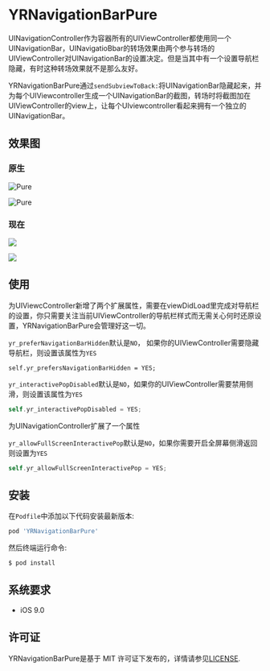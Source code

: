 YRNavigationBarPure
============

UINavigationController作为容器所有的UIViewController都使用同一个UINavigationBar，UINavigatioBbar的转场效果由两个参与转场的UIViewController对UINavigationBar的设置决定。但是当其中有一个设置导航栏隐藏，有时这种转场效果就不是那么友好。

YRNavigationBarPure通过`sendSubviewToBack:`将UINavigationBar隐藏起来，并为每个UIViewcontroller生成一个UINavigationBar的截图，转场时将截图加在UIViewController的view上，让每个UIviewcontroller看起来拥有一个独立的UINavigationBar。

## 效果图

### 原生

![Pure](https://github.com/zongmumask/YRNavigationBarPure/blob/master/Screenshots/original_without_navigationbar_hidden.gif)

![Pure](https://github.com/zongmumask/YRNavigationBarPure/blob/master/Screenshots/original_with_navigatioinbar_hidden.gif)

### 现在

![](https://github.com/zongmumask/YRNavigationBarPure/blob/master/Screenshots/pure_without_navigationbar_hidden.gif)

![](https://github.com/zongmumask/YRNavigationBarPure/blob/master/Screenshots/pure_with_navigationbar_hidden.gif)

## 使用

为UIViewcController新增了两个扩展属性，需要在viewDidLoad里完成对导航栏的设置，你只需要关注当前UIViewController的导航栏样式而无需关心何时还原设置，YRNavigationBarPure会管理好这一切。

`yr_preferNavigationBarHidden`默认是`NO`， 如果你的UIViewController需要隐藏导航栏，则设置该属性为`YES`

```obje
self.yr_prefersNavigationBarHidden = YES;
```

`yr_interactivePopDisabled`默认是`NO`，如果你的UIViewController需要禁用侧滑，则设置该属性为`YES`

```objective-c
self.yr_interactivePopDisabled = YES;
```

为UINavigationController扩展了一个属性

`yr_allowFullScreenInteractivePop`默认是`NO`，如果你需要开启全屏幕侧滑返回则设置为`YES`

```objective-c
self.yr_allowFullScreenInteractivePop = YES;
```

## 安装

在`Podfile`中添加以下代码安装最新版本:

```ruby
pod 'YRNavigationBarPure'
```

然后终端运行命令:

```bash
$ pod install
```

## 系统要求

- iOS 9.0

## 许可证

YRNavigationBarPure是基于 MIT 许可证下发布的，详情请参见[LICENSE](https://github.com/zongmumask/YRNavigationBarPure/blob/master/LICENSE).

